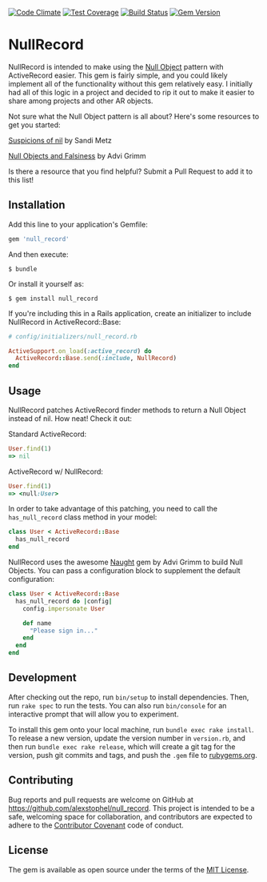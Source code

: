 [![Code Climate](https://codeclimate.com/github/alexstophel/null_record/badges/gpa.svg)](https://codeclimate.com/github/alexstophel/null_record)
[![Test Coverage](https://codeclimate.com/github/alexstophel/null_record/badges/coverage.svg)](https://codeclimate.com/github/alexstophel/null_record/coverage)
[![Build Status](https://travis-ci.org/alexstophel/null_record.svg?branch=master)](https://travis-ci.org/alexstophel/null_record)
[![Gem Version](https://badge.fury.io/rb/null_record.svg)](https://badge.fury.io/rb/null_record)

# NullRecord

NullRecord is intended to make using the [Null
Object](https://en.wikipedia.org/wiki/Null_Object_pattern) pattern with
ActiveRecord easier. This gem is fairly simple, and you could likely implement
all of the functionality without this gem relatively easy. I initially had all
of this logic in a project and decided to rip it out to make it easier to share
among projects and other AR objects.

Not sure what the Null Object pattern is all about? Here's some resources to get
you started:

[Suspicions of nil](http://www.sandimetz.com/blog/2014/12/19/suspicions-of-nil)
by Sandi Metz

[Null Objects and
Falsiness](http://devblog.avdi.org/2011/05/30/null-objects-and-falsiness/) by
Advi Grimm

Is there a resource that you find helpful? Submit a Pull Request to add it to
this list!

## Installation

Add this line to your application's Gemfile:

```ruby
gem 'null_record'
```

And then execute:

    $ bundle

Or install it yourself as:

    $ gem install null_record

If you're including this in a Rails application, create an initializer to
include NullRecord in ActiveRecord::Base:

```ruby
# config/initializers/null_record.rb

ActiveSupport.on_load(:active_record) do
  ActiveRecord::Base.send(:include, NullRecord)
end
```

## Usage

NullRecord patches ActiveRecord finder methods to return a Null Object instead
of nil. How neat! Check it out:

Standard ActiveRecord:

```ruby
User.find(1)
=> nil
```

ActiveRecord w/ NullRecord:

```ruby
User.find(1)
=> <null:User>
```

In order to take advantage of this patching, you need to call the 
`has_null_record` class method in your model:

```ruby
class User < ActiveRecord::Base
  has_null_record
end
```

NullRecord uses the awesome [Naught](https://github.com/avdi/naught) gem by Advi
Grimm to build Null Objects. You can pass a configuration block to supplement
the default configuration:

```ruby
class User < ActiveRecord::Base
  has_null_record do |config|
    config.impersonate User

    def name
      "Please sign in..."
    end
  end
end
```

## Development

After checking out the repo, run `bin/setup` to install dependencies. Then, run `rake spec` to run the tests. You can also run `bin/console` for an interactive prompt that will allow you to experiment.

To install this gem onto your local machine, run `bundle exec rake install`. To release a new version, update the version number in `version.rb`, and then run `bundle exec rake release`, which will create a git tag for the version, push git commits and tags, and push the `.gem` file to [rubygems.org](https://rubygems.org).

## Contributing

Bug reports and pull requests are welcome on GitHub at https://github.com/alexstophel/null_record. This project is intended to be a safe, welcoming space for collaboration, and contributors are expected to adhere to the [Contributor Covenant](http://contributor-covenant.org) code of conduct.

## License

The gem is available as open source under the terms of the [MIT License](http://opensource.org/licenses/MIT).

